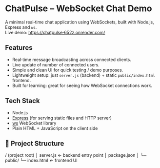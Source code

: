 # ChatPulse – WebSocket Chat Demo

A minimal real‑time chat application using WebSockets, built with Node.js, Express and `ws`.  
Live demo: [https://chatpulse‑652z.onrender.com/](https://chatpulse‑652z.onrender.com/)

## Features

- Real‑time message broadcasting across connected clients.  
- Live update of number of connected users.  
- Simple and clean UI for quick testing / demo purposes.  
- Lightweight setup: just `server.js` (backend) + static `public/index.html` frontend.  
- Built for learning: great for seeing how WebSocket connections work.

## Tech Stack

- Node.js  
- [Express](https://expressjs.com/) (for serving static files and HTTP server)  
- [ws](https://github.com/websockets/ws) WebSocket library  
- Plain HTML + JavaScript on the client side

## 📁 Project Structure

/ (project root)
│ server.js ← backend entry point
│ package.json
│
└─ public/
└─ index.html ← frontend UI